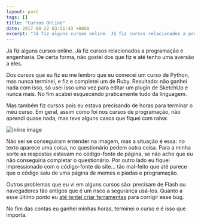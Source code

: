 ```yaml
---
layout: post
tags: []
title: "Cursos Online"
date: 2017-08-22 03:51:43 +0000
excerpt: "Já fiz alguns cursos online. Já fiz cursos relacionados a programação e engenharia. De certa forma, não gostei dos que fiz e até tenho uma..."
---
```


Já fiz alguns cursos online. Já fiz cursos relacionados a programação e engenharia. De certa forma, não gostei dos que fiz e até tenho uma aversão a eles.

Dos cursos que eu fiz eu me lembro que eu comecei um curso de Python, mas nunca terminei, e fiz e completei um de Ruby. Resultado: não ganhei nada com isso, só usei isso uma vez para editar um plugin de SketchUp e nunca mais. No fim acabei esquecendo praticamente tudo da linguagem.

Mas também fiz cursos pois eu estava precisando de horas para terminar o meu curso. Em geral, assim como foi nos cursos de programação, não aprendi quase nada, mas teve alguns casos que fiquei com raiva:

![inline image](https://res.cloudinary.com/qgustavor/image/upload/v1503373903/yzsvf4zlb75v6t32i9j4.png)

Não sei se conseguiram entender na imagem, mas a situação é essa: no texto aparece uma coisa, no questionário pedem outra coisa. Para a minha sorte as respostas estavam no código-fonte de página, se não acho que eu não conseguiria completar o questionário. Por outro lado eu fiquei impressionado com o código-fonte do site… tão mal-feito que até parece que o código saiu de uma página de memes e piadas e programação.

Outros problemas que eu vi em alguns cursos são: precisam de Flash ou navegadores tão antigos que é um risco a segurança usá-los. Quanto a esse último ponto eu [até tentei criar ferramentas](https://github.com/qgustavor/EV4Modern/) para corrigir esse bug.

No fim das contas eu ganhei minhas horas, terminei o curso e é isso que importa.